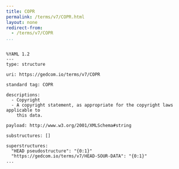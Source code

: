 ```yaml
---
title: COPR
permalink: /terms/v7/COPR.html
layout: none
redirect-from:
  - /terms/v7/COPR
...
```


```

%YAML 1.2
---
type: structure

uri: https://gedcom.io/terms/v7/COPR

standard tag: COPR

descriptions:
  - Copyright
  - A copyright statement, as appropriate for the copyright laws applicable to
    this data.

payload: http://www.w3.org/2001/XMLSchema#string

substructures: []

superstructures:
  "HEAD pseudostructure": "{0:1}"
  "https://gedcom.io/terms/v7/HEAD-SOUR-DATA": "{0:1}"
...

```
